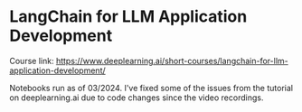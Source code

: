 # LangChain for LLM Application Development

Course link: https://www.deeplearning.ai/short-courses/langchain-for-llm-application-development/

Notebooks run as of 03/2024. I've fixed some of the issues from the tutorial on deeplearning.ai due to code changes since the video recordings. 
